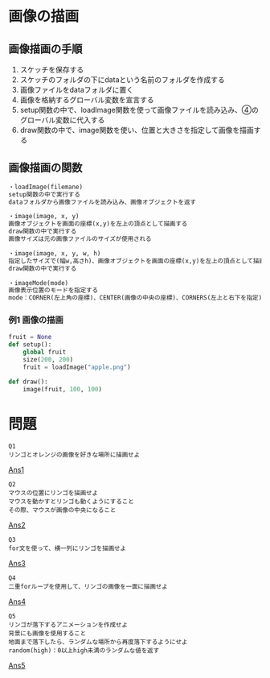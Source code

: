 # 画像の描画

## 画像描画の手順

1. スケッチを保存する
2. スケッチのフォルダの下にdataという名前のフォルダを作成する
3. 画像ファイルをdataフォルダに置く
4. 画像を格納するグローバル変数を宣言する
5. setup関数の中で、loadImage関数を使って画像ファイルを読み込み、④のグローバル変数に代入する
6. draw関数の中で、image関数を使い、位置と大きさを指定して画像を描画する


## 画像描画の関数
```python
・loadImage(filemane)
setup関数の中で実行する
dataフォルダから画像ファイルを読み込み、画像オブジェクトを返す

・image(image, x, y)
画像オブジェクトを画面の座標(x,y)を左上の頂点として描画する
draw関数の中で実行する
画像サイズは元の画像ファイルのサイズが使用される

・image(image, x, y, w, h)
指定したサイズで(幅w,高さh)、画像オブジェクトを画面の座標(x,y)を左上の頂点として描画する
draw関数の中で実行する

・imageMode(mode)
画像表示位置のモードを指定する
mode：CORNER(左上角の座標)、CENTER(画像の中央の座標)、CORNERS(左上と右下を指定)

```

### 例1 画像の描画
```python
fruit = None
def setup():
    global fruit
    size(200, 200)
    fruit = loadImage("apple.png")

def draw():
    image(fruit, 100, 100)
```

# 問題
```
Q1
リンゴとオレンジの画像を好きな場所に描画せよ
```
[Ans1](./answer1/answer1.pyde)

```
Q2
マウスの位置にリンゴを描画せよ
マウスを動かすとリンゴも動くようにすること
その際、マウスが画像の中央になること
```
[Ans2](.//answer2/answer2.pyde)

```
Q3
for文を使って、横一列にリンゴを描画せよ
```
[Ans3](.//answer3/answer3.pyde)

```
Q4
二重forループを使用して、リンゴの画像を一面に描画せよ
```
[Ans4](.//answer4/answer4.pyde)

```
Q5
リンゴが落下するアニメーションを作成せよ
背景にも画像を使用すること
地面まで落下したら、ランダムな場所から再度落下するようにせよ
random(high)：0以上high未満のランダムな値を返す
```
[Ans5](.//answer5/answer5.pyde)
